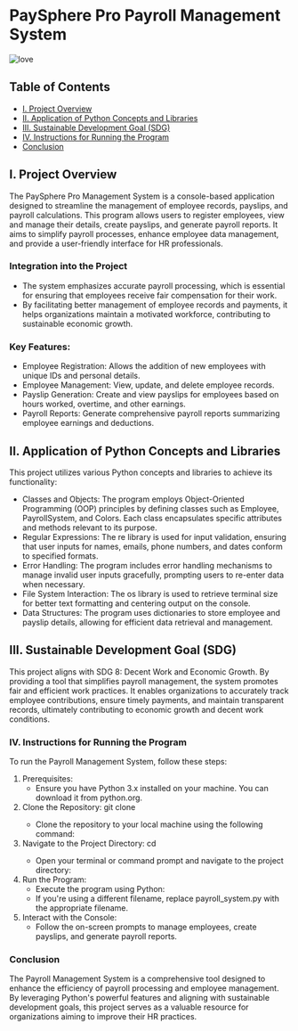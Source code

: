 # PaySphere Pro Payroll Management System
![love](https://ibb.co/0yxJrMR/PaySphere_Pro.png)

## Table of Contents
* [I. Project Overview](#i-project-overview)
* [II. Application of Python Concepts and Libraries](#ii-application-of-python-concepts-and-libraries)
* [III. Sustainable Development Goal (SDG)](#iii-sustainable-development-goal-(sdg))
* [IV. Instructions for Running the Program](#iv-instructions-for-running-the-program)
* [Conclusion](#conclusion)
  

## I. Project Overview
The PaySphere Pro Management System is a console-based application designed to streamline the management
of employee records, payslips, and payroll calculations. This program allows users to register employees,
view and manage their details, create payslips, and generate payroll reports. It aims to simplify payroll
processes, enhance employee data management, and provide a user-friendly interface for HR professionals.

### Integration into the Project
* The system emphasizes accurate payroll processing, which is essential for ensuring that employees 
receive fair compensation for their work.
* By facilitating better management of employee records and payments, it helps organizations maintain
a motivated workforce, contributing to sustainable economic growth.

### Key Features:
* Employee Registration: Allows the addition of new employees with unique IDs and personal details.
* Employee Management: View, update, and delete employee records.
* Payslip Generation: Create and view payslips for employees based on hours worked, overtime, and 
  other earnings.
* Payroll Reports: Generate comprehensive payroll reports summarizing employee earnings and deductions.


## II. Application of Python Concepts and Libraries
This project utilizes various Python concepts and libraries to achieve its functionality:
* Classes and Objects: The program employs Object-Oriented Programming (OOP) principles by defining 
  classes such as Employee, PayrollSystem, and Colors. Each class encapsulates specific attributes and
  methods relevant to its purpose.
* Regular Expressions: The re library is used for input validation, ensuring that user inputs for names, 
  emails, phone numbers, and dates conform to specified formats.
* Error Handling: The program includes error handling mechanisms to manage invalid user inputs gracefully,
  prompting users to re-enter data when necessary.
* File System Interaction: The os library is used to retrieve terminal size for better text formatting and
  centering output on the console.
* Data Structures: The program uses dictionaries to store employee and payslip details, allowing for
  efficient data retrieval and management.

## III. Sustainable Development Goal (SDG)
  This project aligns with SDG 8: Decent Work and Economic Growth. By providing a tool that simplifies 
  payroll management, the system promotes fair and efficient work practices. It enables organizations 
  to accurately track employee contributions, ensure timely payments, and maintain transparent records,
  ultimately contributing to economic growth and decent work conditions.

### IV. Instructions for Running the Program
To run the Payroll Management System, follow these steps:
1. Prerequisites:
   * Ensure you have Python 3.x installed on your machine. You can download it from python.org.
2. Clone the Repository: git clone <repository-url>
   * Clone the repository to your local machine using the following command:
3. Navigate to the Project Directory: cd <project-directory>
   * Open your terminal or command prompt and navigate to the project directory:
4. Run the Program:
   * Execute the program using Python: 
   * If you're using a different filename, replace payroll_system.py with the appropriate filename.
5. Interact with the Console:
   * Follow the on-screen prompts to manage employees, create payslips, and generate payroll reports.

### Conclusion
The Payroll Management System is a comprehensive tool designed to enhance the efficiency of payroll 
processing and employee management. By leveraging Python's powerful features and aligning with sustainable
development goals, this project serves as a valuable resource for organizations aiming to improve their
HR practices.

```hdfnsjdvhgvhhknk
```







